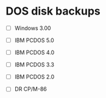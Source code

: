 # DOS disk backups

- [ ] Windows 3.00 
- [ ] IBM PCDOS 5.0
- [ ] IBM PCDOS 4.0
- [ ] IBM PCDOS 3.3
- [ ] IBM PCDOS 2.0
- [ ] DR CP/M-86



